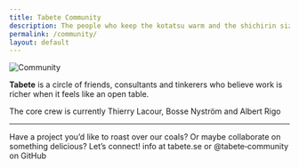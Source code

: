 ```yaml
---
title: Tabete Community
description: The people who keep the kotatsu warm and the shichirin sizzling.
permalink: /community/
layout: default
---
```


<p class="brand-wrapper">
  <img src="{{ site.baseurl }}/assets/img/community_ico.png" alt="Community" class="brand-mark">
</p>

**Tabete** is a circle of friends, consultants and tinkerers who believe work is
richer when it feels like an open table.

The core crew is currently Thierry Lacour, Bosse Nyström and Albert Rigo


---

Have a project you’d like to roast over our coals? Or maybe collaborate on something delicious? Let’s connect! info at tabete.se or @tabete‑community on GitHub
